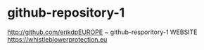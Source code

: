 # github-repository-1
http://github.com/erikdpEUROPE ~ github-resporitory-1 WEBSITE https://whistleblowerprotection.eu
